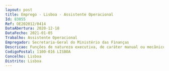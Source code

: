 ```yaml
--- 
layout: post
title: Emprego - Lisboa - Assistente Operacional
Id: 83055
Ref: OE202012/0414
DataAbertura: 2020-12-18
DataFecho: 2021-01-05
Trabalho: Assistente Operacional
Empregador: Secretaria-Geral do Ministério das Finanças
Descricao: Funções de natureza executiva, de caráter manual ou mecânico, enquadradas em diretivas gerais bem definidas e com grau de complexidade variáveis, essencialmente na área da manutenção e conservação de instalações e sistemas elétricos de edifícios
CodigoPostal: 1100-016 LISBOA
Concelho: Lisboa
Distrito: Lisboa
--- 
```

